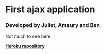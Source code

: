 # First ajax application

### Developed by Juliet, Amaury and Ben
Not much to see here.

**[Heroku repository](https://ajax-jab.herokuapp.com/)**
